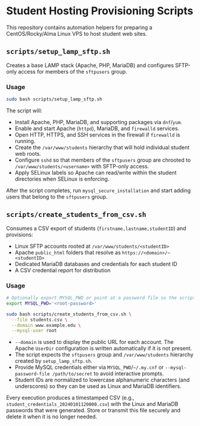 # Student Hosting Provisioning Scripts

This repository contains automation helpers for preparing a CentOS/Rocky/Alma Linux VPS to host student web sites.

## `scripts/setup_lamp_sftp.sh`

Creates a base LAMP stack (Apache, PHP, MariaDB) and configures SFTP-only access for members of the `sftpusers` group.

### Usage

```bash
sudo bash scripts/setup_lamp_sftp.sh
```

The script will:

* Install Apache, PHP, MariaDB, and supporting packages via `dnf`/`yum`.
* Enable and start Apache (`httpd`), MariaDB, and `firewalld` services.
* Open HTTP, HTTPS, and SSH services in the firewall if `firewalld` is running.
* Create the `/var/www/students` hierarchy that will hold individual student web roots.
* Configure `sshd` so that members of the `sftpusers` group are chrooted to `/var/www/students/<username>` with SFTP-only access.
* Apply SELinux labels so Apache can read/write within the student directories when SELinux is enforcing.

After the script completes, run `mysql_secure_installation` and start adding users that belong to the `sftpusers` group.

## `scripts/create_students_from_csv.sh`

Consumes a CSV export of students (`firstname,lastname,studentID`) and provisions:

* Linux SFTP accounts rooted at `/var/www/students/<studentID>`
* Apache `public_html` folders that resolve as `https://<domain>/~<studentID>`
* Dedicated MariaDB databases and credentials for each student ID
* A CSV credential report for distribution

### Usage

```bash
# Optionally export MYSQL_PWD or point at a password file so the script can talk to MariaDB.
export MYSQL_PWD='<root-password>'

sudo bash scripts/create_students_from_csv.sh \
  --file students.csv \
  --domain www.example.edu \
  --mysql-user root
```

* `--domain` is used to display the public URL for each account. The Apache `UserDir` configuration is written automatically if it is not present.
* The script expects the `sftpusers` group and `/var/www/students` hierarchy created by `setup_lamp_sftp.sh`.
* Provide MySQL credentials either via `MYSQL_PWD`/`~/.my.cnf` or `--mysql-password-file /path/to/secret` to avoid interactive prompts.
* Student IDs are normalized to lowercase alphanumeric characters (and underscores) so they can be used as Linux and MariaDB identifiers.

Every execution produces a timestamped CSV (e.g., `student_credentials_20240101120000.csv`) with the Linux and MariaDB passwords that were generated. Store or transmit this file securely and delete it when it is no longer needed.
